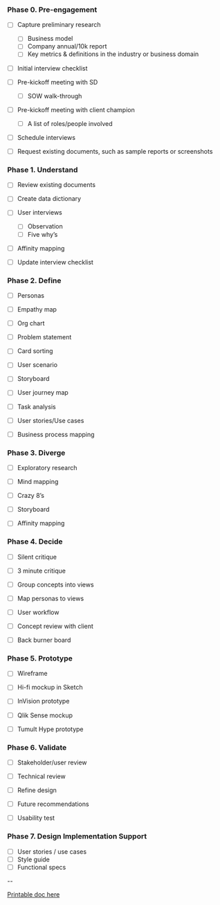 ### Phase 0. Pre-engagement 

- [ ] Capture preliminary research
  - [ ] Business model
  - [ ] Company annual/10k report
  - [ ] Key metrics & definitions in the industry or business domain
- [ ] Initial interview checklist
- [ ] Pre-kickoff meeting with SD
  - [ ] SOW walk-through
- [ ] Pre-kickoff meeting with client champion
  - [ ] A list of roles/people involved
- [ ] Schedule interviews
- [ ] Request existing documents, such as sample reports or screenshots


### Phase 1. Understand

- [ ] Review existing documents 
- [ ] Create data dictionary
- [ ] User interviews
  - [ ] Observation
  - [ ] Five why’s
- [ ] Affinity mapping 
- [ ] Update interview checklist


### Phase 2. Define

- [ ] Personas
- [ ] Empathy map
- [ ] Org chart
- [ ] Problem statement
- [ ] Card sorting
- [ ] User scenario
- [ ] Storyboard
- [ ] User journey map
- [ ] Task analysis
- [ ] User stories/Use cases
- [ ] Business process mapping


### Phase 3. Diverge

- [ ] Exploratory research
- [ ] Mind mapping
- [ ] Crazy 8’s
- [ ] Storyboard
- [ ] Affinity mapping


### Phase 4. Decide

- [ ] Silent critique
- [ ] 3 minute critique
- [ ] Group concepts into views
- [ ] Map personas to views
- [ ] User workflow
- [ ] Concept review with client
- [ ] Back burner board


### Phase 5. Prototype

- [ ] Wireframe
- [ ] Hi-fi mockup in Sketch
- [ ] InVision prototype 
- [ ] Qlik Sense mockup
- [ ] Tumult Hype prototype


### Phase 6. Validate

- [ ] Stakeholder/user review
- [ ] Technical review
- [ ] Refine design
- [ ] Future recommendations
- [ ] Usability test


### Phase 7. Design Implementation Support

- [ ] User stories / use cases
- [ ] Style guide
- [ ] Functional specs

--

[Printable doc here](https://docs.google.com/document/d/1qoRMV6_ZrxlEetnt-gMd51-c_LIE5bpAIlDR5g4sL9U/edit)

